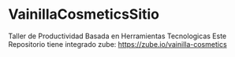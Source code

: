 # VainillaCosmeticsSitio
 Taller de Productividad Basada en Herramientas Tecnologicas
Este Repositorio tiene integrado zube: https://zube.io/vainilla-cosmetics
